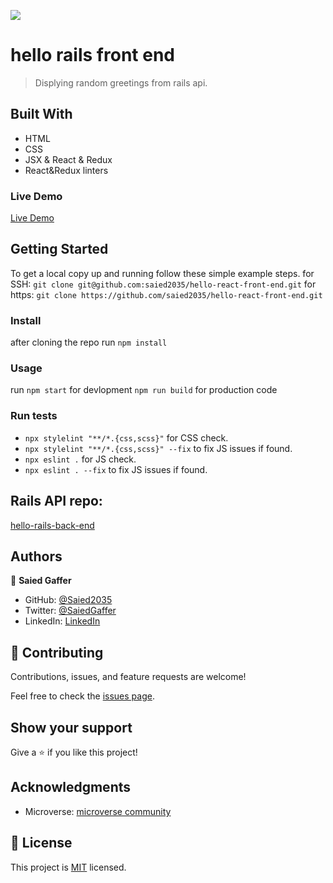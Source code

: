![](https://img.shields.io/badge/Microverse-blueviolet)

# hello rails front end

> Displying random greetings from rails api.

## Built With

- HTML
- CSS
- JSX & React & Redux
- React&Redux linters

### Live Demo 

[Live Demo](https://blooming-retreat-94500.herokuapp.com/)

## Getting Started

To get a local copy up and running follow these simple example steps.
for SSH:
`git clone git@github.com:saied2035/hello-react-front-end.git`
for https:
`git clone https://github.com/saied2035/hello-react-front-end.git`
### Install
 
 after cloning the repo run 
 `npm install`

### Usage
   run 
 `npm start` for devlopment
 `npm run build` for production code
### Run tests
   - `npx stylelint "**/*.{css,scss}"` for CSS check.
   - `npx stylelint "**/*.{css,scss}" --fix` to fix JS issues if found.
   - `npx eslint .` for JS check.
   - `npx eslint . --fix` to fix JS issues if found.

## Rails API repo:
[hello-rails-back-end](https://github.com/saied2035/hello-rails-back-end/)
## Authors

👤 **Saied Gaffer**

- GitHub: [@Saied2035](https://github.com/saied2035)
- Twitter: [@SaiedGaffer](https://twitter.com/SaiedGaffer)
- LinkedIn: [LinkedIn](https://www.linkedin.com/in/saiedgaffer/)

## 🤝 Contributing

Contributions, issues, and feature requests are welcome!

Feel free to check the [issues page](https://github.com/saied2035/hello-react-front-end/issues).

## Show your support

Give a ⭐️ if you like this project!

## Acknowledgments

- Microverse: [microverse community](https://github.com/microverseinc)

## 📝 License

This project is [MIT](./MIT) licensed.
